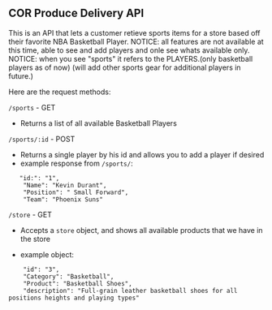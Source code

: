 ## COR Produce Delivery API

This is an API that lets a customer retieve sports items for a store based off their favorite NBA Basketball Player. 
NOTICE: all features are not available at this time, able to see and add players and onle see whats available only.
NOTICE: when you see "sports" it refers to the PLAYERS.(only basketball players as of now) (will add other sports gear for additional players in future.)

Here are the request methods:

`/sports` - GET

- Returns a list of all available Basketball Players

`/sports/:id` - POST

- Returns a single player by his id and allows you to add a player if desired
- example response from `/sports/`:

```
   "id:": "1",
    "Name": "Kevin Durant",
    "Position": " Small Forward",
    "Team": "Phoenix Suns"
```
`/store` - GET

- Accepts a `store` object, and shows all available products that we have in the store

- example object:

```
    "id": "3",
    "Category": "Basketball",
    "Product": "Basketball Shoes",
    "description": "Full-grain leather basketball shoes for all positions heights and playing types"

```
